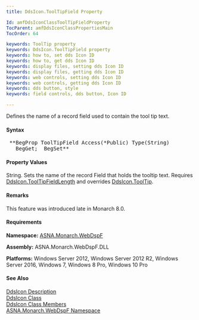 ```yaml
---
title: DdsIcon.ToolTipField Property

Id: amfDdsIconClassToolTipFieldProperty
TocParent: amfDdsIconClassPropertiesMain
TocOrder: 64

keywords: ToolTip property
keywords: DdsIcon.ToolTipField property
keywords: how to, set dds Icon ID
keywords: how to, get dds Icon ID
keywords: display files, setting dds Icon ID
keywords: display files, getting dds Icon ID
keywords: web controls, setting dds Icon ID
keywords: web controls, getting dds Icon ID
keywords: dds button, style
keywords: field controls, dds button, Icon ID

---
```


Defines the name of a record field used to contain the tool tip text.

#### Syntax
<pre class="syntax"> **BegProp ToolTipField Access(*Public) Type(String)
   BegGet;  BegSet** </pre>

#### Property Values
String. Sets the name of the record Field that holds the tooltip text. Requires [DdsIcon.ToolTipFieldLength](amfDdsIconClassToolTipFieldLengthProperty.html) and overrides [DdsIcon.ToolTip](amfDdsIconClassToolTipProperty.html).

#### Remarks
This feature was introduced late in Monarch 8.0.

#### Requirements
**Namespace:** [ASNA.Monarch.WebDspF](amfWebDspFNamespace.html)

**Assembly:** ASNA.Monarch.WebDspF.DLL

**Platforms:** Windows Server 2012, Windows Server 2012 R2, Windows Server 2016, Windows 7, Windows 8 Pro, Windows 10 Pro

#### See Also
[DdsIcon Description](amfUnderstandingIcons.html)<br /> [DdsIcon Class](amfDdsIconClass.html) <br /> [ DdsIcon Class Members](amfDdsIconClassMembers.html) <br /> [ ASNA.Monarch.WebDspF Namespace](amfWebDspFNamespace.html) 
